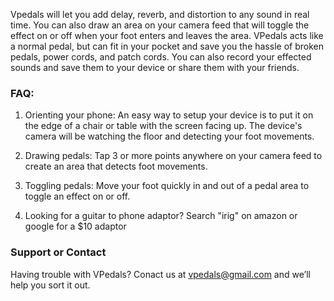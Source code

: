 
Vpedals will let you add delay, reverb, and distortion to any sound in real time. You can also draw an area on your camera feed that will toggle the effect on or off when your foot enters and leaves the area. VPedals acts like a normal pedal, but can fit in your pocket and save you the hassle of broken pedals, power cords, and patch cords. You can also record your effected sounds and save them to your device or share them with your friends.

### FAQ:

1. Orienting your phone: An easy way to setup your device is to put it on the edge of a chair or table with the screen facing up. The device's camera will be watching the floor and detecting your foot movements.

2. Drawing pedals: Tap 3 or more points anywhere on your camera feed to create an area that detects foot movements.

3. Toggling pedals: Move your foot quickly in and out of a pedal area to toggle an effect on or off. 

4. Looking for a guitar to phone adaptor? Search "irig" on amazon or google for a $10 adaptor

### Support or Contact

Having trouble with VPedals? Conact us at [vpedals@gmail.com](vpedals@gmail.com) and we’ll help you sort it out.
